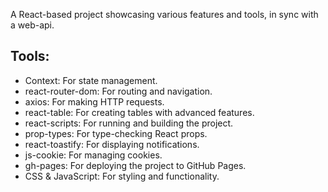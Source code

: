 A React-based project showcasing various features and tools, in sync with a web-api.

## Tools:
- Context: For state management.
- react-router-dom: For routing and navigation.
- axios: For making HTTP requests.
- react-table: For creating tables with advanced features.
- react-scripts: For running and building the project.
- prop-types: For type-checking React props.
- react-toastify: For displaying notifications.
- js-cookie: For managing cookies.
- gh-pages: For deploying the project to GitHub Pages.
- CSS & JavaScript: For styling and functionality.
